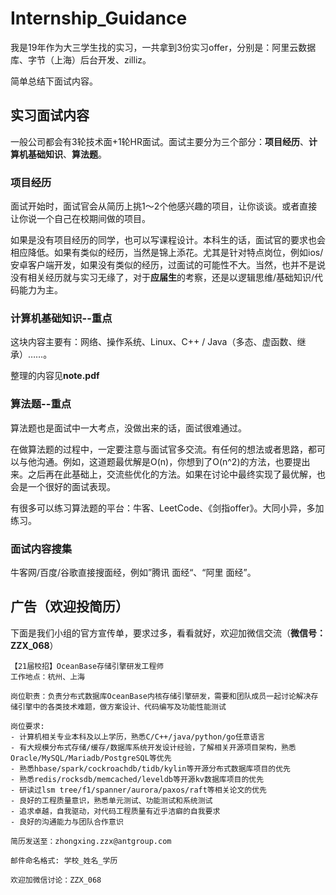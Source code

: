 # Internship_Guidance

我是19年作为大三学生找的实习，一共拿到3份实习offer，分别是：阿里云数据库、字节（上海）后台开发、zilliz。

简单总结下面试内容。

## 实习面试内容

一般公司都会有3轮技术面+1轮HR面试。面试主要分为三个部分：**项目经历**、**计算机基础知识**、**算法题**。

### 项目经历

面试开始时，面试官会从简历上挑1～2个他感兴趣的项目，让你谈谈。或者直接让你说一个自己在校期间做的项目。

如果是没有项目经历的同学，也可以写课程设计。本科生的话，面试官的要求也会相应降低。如果有类似的经历，当然是锦上添花。尤其是针对特点岗位，例如ios/安卓客户端开发，如果没有类似的经历，过面试的可能性不大。当然，也并不是说没有相关经历就与实习无缘了，对于**应届生**的考察，还是以逻辑思维/基础知识/代码能力为主。

### 计算机基础知识--重点

这块内容主要有：网络、操作系统、Linux、C++ / Java（多态、虚函数、继承）……。

整理的内容见**note.pdf**

### 算法题--重点

算法题也是面试中一大考点，没做出来的话，面试很难通过。

在做算法题的过程中，一定要注意与面试官多交流。有任何的想法或者思路，都可以与他沟通。例如，这道题最优解是O(n)，你想到了O(n^2)的方法，也要提出来。之后再在此基础上，交流些优化的方法。如果在讨论中最终实现了最优解，也会是一个很好的面试表现。

有很多可以练习算法题的平台：牛客、LeetCode、《剑指offer》。大同小异，多加练习。

### 面试内容搜集

牛客网/百度/谷歌直接搜面经，例如”腾讯 面经“、“阿里 面经”。

## 广告（欢迎投简历）

下面是我们小组的官方宣传单，要求过多，看看就好，欢迎加微信交流（**微信号：ZZX_068**）

~~~
【21届校招】OceanBase存储引擎研发工程师
工作地点：杭州、上海

岗位职责：负责分布式数据库OceanBase内核存储引擎研发，需要和团队成员一起讨论解决存储引擎中的各类技术难题，做方案设计、代码编写及功能性能测试 

岗位要求:
- 计算机相关专业本科及以上学历，熟悉C/C++/java/python/go任意语言 
- 有大规模分布式存储/缓存/数据库系统开发设计经验，了解相关开源项目架构，熟悉Oracle/MySQL/Mariadb/PostgreSQL等优先
- 熟悉hbase/spark/cockroachdb/tidb/kylin等开源分布式数据库项目的优先
- 熟悉redis/rocksdb/memcached/leveldb等开源kv数据库项目的优先
- 研读过lsm tree/f1/spanner/aurora/paxos/raft等相关论文的优先
- 良好的工程质量意识，熟悉单元测试、功能测试和系统测试 
- 追求卓越，自我驱动，对代码工程质量有近乎洁癖的自我要求 
- 良好的沟通能力与团队合作意识 

简历发送至：zhongxing.zzx@antgroup.com

邮件命名格式: 学校_姓名_学历

欢迎加微信讨论：ZZX_068
~~~
